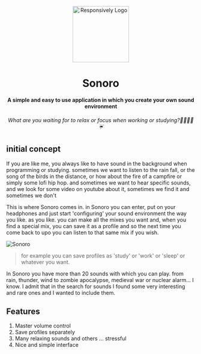 <div align="center">
  <img src="http://imgfz.com/i/TtKsRgJ.png" alt="Responsively Logo" width="150">
  <h1>Sonoro</h1>
  <strong>A simple and easy to use application in which you create your own sound environment</strong>
  <h6> What are you waiting for to relax or focus when working or studying?👨‍💻🌊🔥☔</h6>
</div>

## initial concept

If you are like me, you always like to have sound in the background when programming or studying. sometimes we want to listen to the rain fall, or the song of the birds in the distance, or how about the fire of a campfire or simply some lofi hip hop. and sometimes we want to hear specific sounds, and we look for some video on youtube about it, sometimes we find it and sometimes we don't

This is where Sonoro comes in. in Sonoro you can enter, put on your headphones and just start 'configuring' your sound environment the way you like. as you like. you can make all the mixes you want and, when you find a special mix, you can save it as a profile and so the next time you come back to upo you can listen to that same mix if you wish.

![Sonoro](http://imgfz.com/i/AUXFNY7.png)

>for example you can save profiles as 'study' or 'work' or 'sleep' or whatever you want.

In Sonoro you have more than 20 sounds with which you can play. from rain, thunder, wind to zombie apocalypse, medieval war or nuclear alarm... I know. I admit that in the search for sounds I found some very interesting and rare ones and I wanted to include them.

## Features
1. Master volume control
2. Save profiles separately
3. Many relaxing sounds and others ... stressful
4. Nice and simple interface

